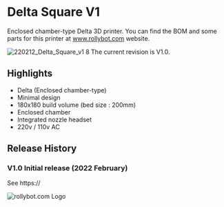 # Delta Square V1
Enclosed chamber-type Delta 3D printer.
You can find the BOM and some parts for this printer at www.rollybot.com website.

![220212_Delta_Square_v1 8](https://user-images.githubusercontent.com/5675424/153714069-bbfda10c-5646-44ac-a66e-31f59e82a46c.jpg)
The current revision is V1.0.

## Highlights
- Delta (Enclosed chamber-type)
- Minimal design
- 180x180 build volume (bed size : 200mm)
- Enclosed chamber
- Integrated nozzle headset
- 220v / 110v AC
 
## Release History
### V1.0 Initial release (2022 February)
See https://


![rollybot.com Logo](https://rollybot.com/web/upload/category/logo/v2_550c76f65a6b750917e15b3e736b1d1f_YiVXFziCf1_top.jpg)
